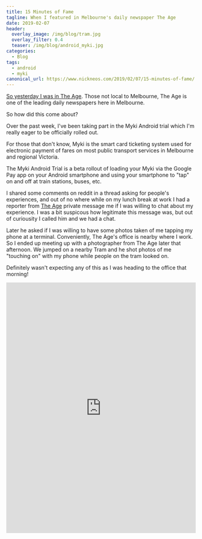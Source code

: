 ```yaml
---
title: 15 Minutes of Fame
tagline: When I featured in Melbourne's daily newspaper The Age
date: 2019-02-07
header:
  overlay_image: /img/blog/tram.jpg
  overlay_filter: 0.4
  teaser: /img/blog/android_myki.jpg
categories:
  - Blog
tags:
  - android 
  - myki
canonical_url: https://www.nickneos.com/2019/02/07/15-minutes-of-fame/
---
```


[So yesterday I was in The Age](https://www.theage.com.au/national/victoria/modern-myki-miracle-android-users-give-thumbs-up-to-mobile-payment-trial-20190205-p50vtz.html#comments). Those not local to Melbourne, The Age is one of the leading daily newspapers here in Melbourne. 

So how did this come about? 

Over the past week, I've been taking part in the Myki Android trial which I'm really eager to be officially rolled out. 

For those that don't know, Myki is the smart card ticketing system used for electronic payment of fares on most public transport services in Melbourne and regional Victoria.

The Myki Android Trial is a beta rollout of loading your Myki via the Google Pay app on your Android smartphone and using your smartphone to "tap" on and off at train stations, buses, etc. 

I shared some comments on reddit in a thread asking for people's experiences, and out of no where while on my lunch break at work I had a reporter from [The Age](http://www.theage.com.au) private message me if I was willing to chat about my experience. I was a bit suspicous how legitimate this message was, but out of curiousity I called him and we had a chat. 

Later he asked if I was willing to have some photos taken of me tapping my phone at a terminal. Conveniently, The Age's office is nearby where I work. So I ended up meeting up with a photographer from The Age later that afternoon. We jumped on a nearby Tram and he shot photos of me "touching on" with my phone while people on the tram looked on.

Definitely wasn't expecting any of this as I was heading to the office that morning!


<iframe src="https://www.linkedin.com/embed/feed/update/urn:li:share:6498769653064704000" height="665" width="504" frameborder="0" allowfullscreen="" title="Embedded post"></iframe>
